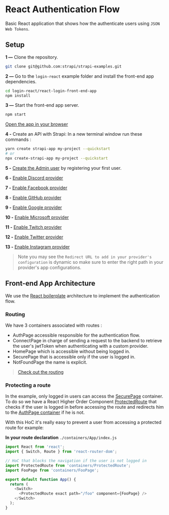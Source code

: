 # React Authentication Flow

Basic React application that shows how the authenticate users using `JSON Web Tokens`.

## Setup

**1 —** Clone the repository.
```bash
git clone git@github.com:strapi/strapi-examples.git
```

**2 —** Go to the `login-react` example folder and install the front-end app dependencies.
```bash
cd login-react/react-login-front-end-app
npm install
```

**3 —** Start the front-end app server.
```bash
npm start
```
[Open the app in your browser](http://localhost:3000)

**4 -** Create an API with Strapi:
In a new terminal window run these commands :
```bash
yarn create strapi-app my-project --quickstart
# or
npx create-strapi-app my-project --quickstart
```

**5 -** [Create the Admin user](http://localhost:1337/admin/plugins/users-permissions/auth/register) by registering your first user.

**6 -** [Enable Discord provider](./doc/discord_setup.md)

**7 -** [Enable Facebook provider](./doc/fb_setup.md)

**8 -** [Enable GitHub provider](./doc/github_setup.md)

**9 -** [Enable Google provider](./doc/google_setup.md)

**10 -** [Enable Microsoft provider](./doc/microsoft_setup.md)

**11 -** [Enable Twitch provider](./doc/twitch_setup.md)

**12 -** [Enable Twitter provider](./doc/twitter_setup.md)

**13 -** [Enable Instagram provider](./doc/instagram_setup.md)

> Note you may see the `Redirect URL to add in your provider's configuration` is dynamic so make sure to enter the right path in your provider's app configurations.

## Front-end App Architecture

We use the [React boilerplate](https://github.com/react-boilerplate/react-boilerplate) architecture to implement the authentication flow.

### Routing

We have 3 containers associated with routes :
- AuthPage accessible responsible for the authentication flow.
- ConnectPage in charge of sending a request to the backend to retrieve the user's jwtToken when authenticating with a custom provider.
- HomePage which is accessible without being logged in.
- SecurePage that is accessible only if the user is logged in.
- NotFoundPage the name is explicit.

> [Check out the routing](./react-login-front-end-app/app/containers/App/index.js)

### Protecting a route

In the example, only logged in users can access the [SecurePage](./react-login-front-end-app/app/containers/SecurePage/index.js) container. To do so we have a React Higher Order Component [ProtectedRoute](./react-login-front-end-app/app/containers/ProtectedRoute/index.js) that checks if the user is logged in before accessing the route and redirects him to the [AuthPage container](./react-login-front-end-app/app/containers/AuthPage/index.js) if he is not.


With this HoC it's really easy to prevent a user from accessing a protected route for example:

**In your route declaration** `./containers/App/index.js`
```js
import React from 'react';
import { Switch, Route } from 'react-router-dom';

// HoC that blocks the navigation if the user is not logged in
import ProtectedRoute from 'containers/ProtectedRoute';
import FooPage from 'containers/FooPage';

export default function App() {
  return (
    <Switch>
      <ProtectedRoute exact path="/foo" component={FooPage} />
    </Switch>
  );
}

```

